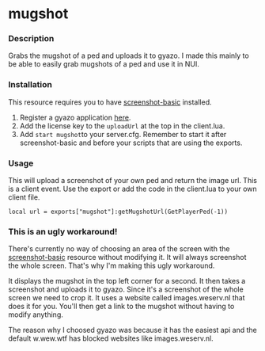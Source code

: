 # mugshot

### Description
Grabs the mugshot of a ped and uploads it to gyazo. I made this mainly to be able to easily grab mugshots of a ped and use it in NUI.

### Installation
This resource requires you to have <a href="https://github.com/citizenfx/screenshot-basic">screenshot-basic</a> installed.
1. Register a gyazo application <a href="https://gyazo.com/oauth/applications">here</a>.
2. Add the license key to the `uploadUrl` at the top in the client.lua.
3. Add `start mugshot`to your server.cfg. Remember to start it after screenshot-basic and before your scripts that are using the exports.

### Usage
This will upload a screenshot of your own ped and return the image url. This is a client event. Use the export or add the code in the client.lua to your own client file.
```
local url = exports["mugshot"]:getMugshotUrl(GetPlayerPed(-1))
```

### This is an ugly workaround!
There's currently no way of choosing an area of the screen with the <a href="https://github.com/citizenfx/screenshot-basic">screenshot-basic</a> resource without modifying it. It will always screenshot the whole screen. That's why I'm making this ugly workaround. 

It displays the mugshot in the top left corner for a second. It then takes a screenshot and uploads it to gyazo. Since it's a screenshot of the whole screen we need to crop it. It uses a website called images.weserv.nl that does it for you. You'll then get a link to the mugshot without having to modify anything.

The reason why I choosed gyazo was because it has the easiest api and the default w.wew.wtf has blocked websites like images.weserv.nl.
